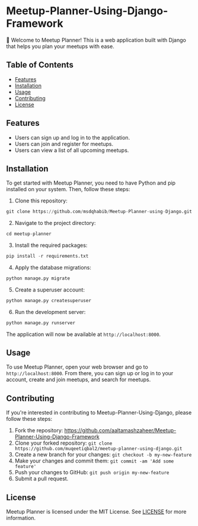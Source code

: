 # Meetup-Planner-Using-Django-Framework

👋 Welcome to Meetup Planner! This is a web application built with Django that helps you plan your meetups with ease.

## Table of Contents

- [Features](#features)
- [Installation](#installation)
- [Usage](#usage)
- [Contributing](#contributing)
- [License](#license)

## Features

- Users can sign up and log in to the application.
- Users can join and register for meetups.
- Users can view a list of all upcoming meetups.

## Installation

To get started with Meetup Planner, you need to have Python and pip installed on your system. Then, follow these steps:

1. Clone this repository:
```python
git clone https://github.com/msdqhabib/Meetup-Planner-using-Django.git
```
2. Navigate to the project directory:
```python
cd meetup-planner
```
3. Install the required packages:
```python
pip install -r requirements.txt
```
4. Apply the database migrations:
```python
python manage.py migrate
```
5. Create a superuser account:
```python
python manage.py createsuperuser
```
6. Run the development server:
```python
python manage.py runserver
```

The application will now be available at `http://localhost:8000`.

## Usage

To use Meetup Planner, open your web browser and go to `http://localhost:8000`. From there, you can sign up or log in to your account, create and join meetups, and search for meetups.

## Contributing

If you're interested in contributing to Meetup-Planner-Using-Django, please follow these steps:

1. Fork the repository: https://github.com/aaltamashzaheer/Meetup-Planner-Using-Django-Framework
2. Clone your forked repository: `git clone https://github.com/muqeetiqbal2/meetup-planner-using-django.git`
3. Create a new branch for your changes: `git checkout -b my-new-feature`
4. Make your changes and commit them: `git commit -am 'Add some feature'`
5. Push your changes to GitHub: `git push origin my-new-feature`
6. Submit a pull request.

## License

Meetup Planner is licensed under the MIT License. See [LICENSE](LICENSE) for more information.
